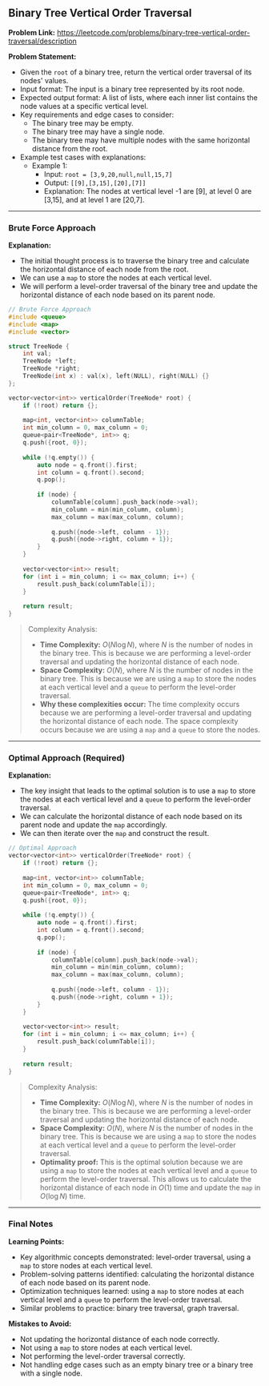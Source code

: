 ## Binary Tree Vertical Order Traversal

**Problem Link:** https://leetcode.com/problems/binary-tree-vertical-order-traversal/description

**Problem Statement:**
- Given the `root` of a binary tree, return the vertical order traversal of its nodes' values.
- Input format: The input is a binary tree represented by its root node.
- Expected output format: A list of lists, where each inner list contains the node values at a specific vertical level.
- Key requirements and edge cases to consider:
  - The binary tree may be empty.
  - The binary tree may have a single node.
  - The binary tree may have multiple nodes with the same horizontal distance from the root.
- Example test cases with explanations:
  - Example 1: 
    - Input: `root = [3,9,20,null,null,15,7]`
    - Output: `[[9],[3,15],[20],[7]]`
    - Explanation: The nodes at vertical level -1 are [9], at level 0 are [3,15], and at level 1 are [20,7].

---

### Brute Force Approach

**Explanation:**
- The initial thought process is to traverse the binary tree and calculate the horizontal distance of each node from the root.
- We can use a `map` to store the nodes at each vertical level.
- We will perform a level-order traversal of the binary tree and update the horizontal distance of each node based on its parent node.

```cpp
// Brute Force Approach
#include <queue>
#include <map>
#include <vector>

struct TreeNode {
    int val;
    TreeNode *left;
    TreeNode *right;
    TreeNode(int x) : val(x), left(NULL), right(NULL) {}
};

vector<vector<int>> verticalOrder(TreeNode* root) {
    if (!root) return {};
    
    map<int, vector<int>> columnTable;
    int min_column = 0, max_column = 0;
    queue<pair<TreeNode*, int>> q;
    q.push({root, 0});
    
    while (!q.empty()) {
        auto node = q.front().first;
        int column = q.front().second;
        q.pop();
        
        if (node) {
            columnTable[column].push_back(node->val);
            min_column = min(min_column, column);
            max_column = max(max_column, column);
            
            q.push({node->left, column - 1});
            q.push({node->right, column + 1});
        }
    }
    
    vector<vector<int>> result;
    for (int i = min_column; i <= max_column; i++) {
        result.push_back(columnTable[i]);
    }
    
    return result;
}
```

> Complexity Analysis:
> - **Time Complexity:** $O(N \log N)$, where $N$ is the number of nodes in the binary tree. This is because we are performing a level-order traversal and updating the horizontal distance of each node.
> - **Space Complexity:** $O(N)$, where $N$ is the number of nodes in the binary tree. This is because we are using a `map` to store the nodes at each vertical level and a `queue` to perform the level-order traversal.
> - **Why these complexities occur:** The time complexity occurs because we are performing a level-order traversal and updating the horizontal distance of each node. The space complexity occurs because we are using a `map` and a `queue` to store the nodes.

---

### Optimal Approach (Required)

**Explanation:**
- The key insight that leads to the optimal solution is to use a `map` to store the nodes at each vertical level and a `queue` to perform the level-order traversal.
- We can calculate the horizontal distance of each node based on its parent node and update the `map` accordingly.
- We can then iterate over the `map` and construct the result.

```cpp
// Optimal Approach
vector<vector<int>> verticalOrder(TreeNode* root) {
    if (!root) return {};
    
    map<int, vector<int>> columnTable;
    int min_column = 0, max_column = 0;
    queue<pair<TreeNode*, int>> q;
    q.push({root, 0});
    
    while (!q.empty()) {
        auto node = q.front().first;
        int column = q.front().second;
        q.pop();
        
        if (node) {
            columnTable[column].push_back(node->val);
            min_column = min(min_column, column);
            max_column = max(max_column, column);
            
            q.push({node->left, column - 1});
            q.push({node->right, column + 1});
        }
    }
    
    vector<vector<int>> result;
    for (int i = min_column; i <= max_column; i++) {
        result.push_back(columnTable[i]);
    }
    
    return result;
}
```

> Complexity Analysis:
> - **Time Complexity:** $O(N \log N)$, where $N$ is the number of nodes in the binary tree. This is because we are performing a level-order traversal and updating the horizontal distance of each node.
> - **Space Complexity:** $O(N)$, where $N$ is the number of nodes in the binary tree. This is because we are using a `map` to store the nodes at each vertical level and a `queue` to perform the level-order traversal.
> - **Optimality proof:** This is the optimal solution because we are using a `map` to store the nodes at each vertical level and a `queue` to perform the level-order traversal. This allows us to calculate the horizontal distance of each node in $O(1)$ time and update the `map` in $O(\log N)$ time.

---

### Final Notes

**Learning Points:**
- Key algorithmic concepts demonstrated: level-order traversal, using a `map` to store nodes at each vertical level.
- Problem-solving patterns identified: calculating the horizontal distance of each node based on its parent node.
- Optimization techniques learned: using a `map` to store nodes at each vertical level and a `queue` to perform the level-order traversal.
- Similar problems to practice: binary tree traversal, graph traversal.

**Mistakes to Avoid:**
- Not updating the horizontal distance of each node correctly.
- Not using a `map` to store nodes at each vertical level.
- Not performing the level-order traversal correctly.
- Not handling edge cases such as an empty binary tree or a binary tree with a single node.